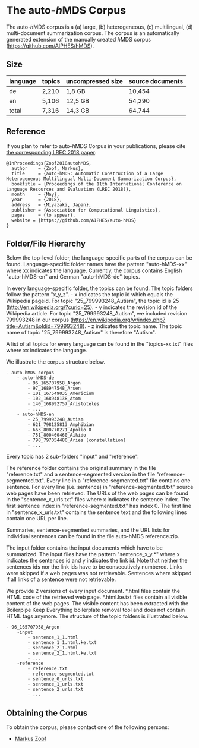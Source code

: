 # The auto-<i>h</i>MDS Corpus
The auto-<i>h</i>MDS corpus is a (a) large, (b) heterogeneous, (c) multilingual, (d) multi-document summarization corpus. The corpus is an automatically generated extension of the manually created <i>h</i>MDS corpus (https://github.com/AIPHES/hMDS).

## Size

| language | topics | uncompressed size | source documents |
| -------- | ------ | ----------------- | ---------------- |
| de       | 2,210  |  1,8 GB           | 10,454           |
| en       | 5,106  |  12,5 GB          | 54,290           |
| total    | 7,316  |  14,3 GB          | 64,744           |

## Reference
If you plan to refer to auto-<i>h</i>MDS Corpus in your publications, please cite [the corresponding LREC 2018 paper](http://www.lrec-conf.org/proceedings/lrec2018/pdf/1018.pdf):

```
@InProceedings{Zopf2018autohMDS,
  author    = {Zopf, Markus},
  title     = {auto-hMDS: Automatic Construction of a Large Heterogeneous Multilingual Multi-Document Summarization Corpus},
  booktitle = {Proceedings of the 11th International Conference on Language Resources and Evaluation (LREC 2018)},
  month     = {May},
  year      = {2018},
  address   = {Miyazaki, Japan},
  publisher = {Association for Computational Linguistics},
  pages     = {to appear},
  website = {https://github.com/AIPHES/auto-hMDS}
}
```

## Folder/File Hierarchy
Below the top-level folder, the language-specific parts of the corpus can be found. Language-specific folder names have the pattern "auto-hMDS-xx" where xx indicates the language. Currently, the corpus contains English "auto-hMDS-en" and German "auto-hMDS-de" topics.

In every language-specific folder, the topics can be found. The topic folders follow the pattern "x_y_z". 
	- x indicates the topic id which equals the Wikipedia pageid. For topic "25_799993248_Autism", the topic id is 25 (http://en.wikipedia.org/?curid=25).
	- y indicates the revision id of the Wikipedia article. For topic "25_799993248_Autism", we included revision 799993248 in our corpus (https://en.wikipedia.org/w/index.php?title=Autism&oldid=799993248).
	- z indicates the topic name. The topic name of topic "25_799993248_Autism" is therefore "Autism".

A list of all topics for every language can be found in the "topics-xx.txt" files where xx indicates the language.
	
We illustrate the corpus structure below.
```
- auto-hMDS corpus
	- auto-hMDS-de
		- 96_165707958_Argon
		- 97_168947548_Arsen
		- 101_167549035_Americium
		- 102_168948138_Atom
		- 140_168992757_Aristoteles
		- ...
	- auto-hMDS-en
		- 25_799993248_Autism
		- 621_798125813_Amphibian
		- 663_800770271_Apollo 8
		- 751_800460460_Aikido
		- 798_797054480_Aries (constellation)
		- ...
```
Every topic has 2 sub-folders "input" and "reference".

The reference folder contains the original summary in the file "reference.txt" and a sentence-segmented version in the file "reference-segmented.txt". Every line in a "reference-segmented.txt" file contains one sentence. For every line (i.e. sentence) in "reference-segmented.txt" source web pages have been retrieved. The URLs of the web pages can be found in the "sentence_x_urls.txt" files where x indicates the sentence index. The first sentence index in "reference-segmented.txt" has index 0. The first line in "sentence_x_urls.txt" contains the sentence text and the following lines contain one URL per line. 

Summaries, sentence-segmented summaries, and the URL lists for individual sentences can be found in the file auto-hMDS reference.zip.

The input folder contains the input documents which have to be summarized. The input files have the pattern "sentence_x_y.*" where x indicates the sentences id and y indicates the link id. Note that neither the sentences ids nor the link ids have to be consecutively numbered. Links were skipped if a web pages was not retrievable. Sentences where skipped if all links of a sentence were not retrievable.

We provide 2 versions of every input document. *.html files contain the HTML code of the retrieved web page. *.html.ke.txt files contain all visible content of the web pages. The visible content has been extracted with the Boilerpipe Keep Everything boilerplate removal tool and does not contain HTML tags anymore. The structure of the topic folders is illustrated below.

```
- 96_165707958_Argon
	-input
		- sentence_1_1.html
		- sentence_1_1.html.ke.txt
		- sentence_2_1.html
		- sentence_2_1.html.ke.txt
		- ...
	-reference
		- reference.txt
		- reference-segmented.txt
		- sentence_0_urls.txt
		- sentence_1_urls.txt
		- sentence_2_urls.txt
		- ...
```

## Obtaining the Corpus
To obtain the corpus, please contact one of the following persons:

* [Markus Zopf](https://www.aiphes.tu-darmstadt.de/de/aiphes/people/doctoral-researchers/markus-zopf)
